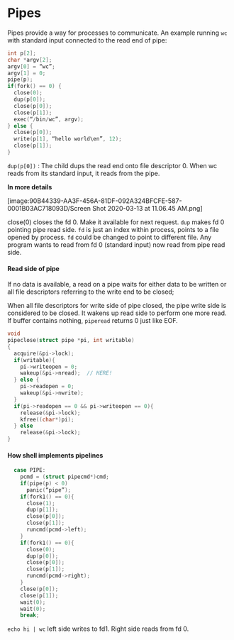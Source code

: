 # Pipes

Pipes provide a way for processes to communicate. An example running `wc` with standard input connected to the read end of pipe:

```c
int p[2];
char *argv[2];
argv[0] = “wc”;
argv[1] = 0;
pipe(p);
if(fork() == 0) {
  close(0);
  dup(p[0]);
  close(p[0]);
  close(p[1]);
  exec(“/bin/wc”, argv);
} else {
  close(p[0]);
  write(p[1], “hello world\en”, 12);
  close(p[1]);
}
```

`dup(p[0])` : The child dups the read end onto file descriptor 0. When wc reads from its standard input, it reads from the pipe.

**In more details**

\[image:90B44339-AA3F-456A-81DF-092A324BFCFE-587-0001B03AC718093D/Screen Shot 2020-03-13 at 11.06.45 AM.png\]

close\(0\) closes the fd 0. Make it available for next request. `dup` makes fd 0 pointing pipe read side. `fd` is just an index within process, points to a file opened by process. `fd` could be changed to point to different file. Any program wants to read from fd 0 \(standard input\) now read from pipe read side.

#### Read side of pipe

If no data is available, a read on a pipe waits for either data to be written or all file descriptors referring to the write end to be closed;

When all file descriptors for write side of pipe closed, the pipe write side is considered to be closed. It wakens up read side to perform one more read. If buffer contains nothing, `piperead` returns 0 just like EOF.

```c
void
pipeclose(struct pipe *pi, int writable)
{
  acquire(&pi->lock);
  if(writable){
    pi->writeopen = 0;
    wakeup(&pi->nread);  // HERE!
  } else {
    pi->readopen = 0;
    wakeup(&pi->nwrite);
  }
  if(pi->readopen == 0 && pi->writeopen == 0){
    release(&pi->lock);
    kfree((char*)pi);
  } else
    release(&pi->lock);
}
```

#### How shell implements pipelines

```c
  case PIPE:
    pcmd = (struct pipecmd*)cmd;
    if(pipe(p) < 0)
      panic(“pipe”);
    if(fork1() == 0){
      close(1);
      dup(p[1]);
      close(p[0]);
      close(p[1]);
      runcmd(pcmd->left);
    }
    if(fork1() == 0){
      close(0);
      dup(p[0]);
      close(p[0]);
      close(p[1]);
      runcmd(pcmd->right);
    }
    close(p[0]);
    close(p[1]);
    wait(0);
    wait(0);
    break;
```

`echo hi | wc` left side writes to fd1. Right side reads from fd 0.

